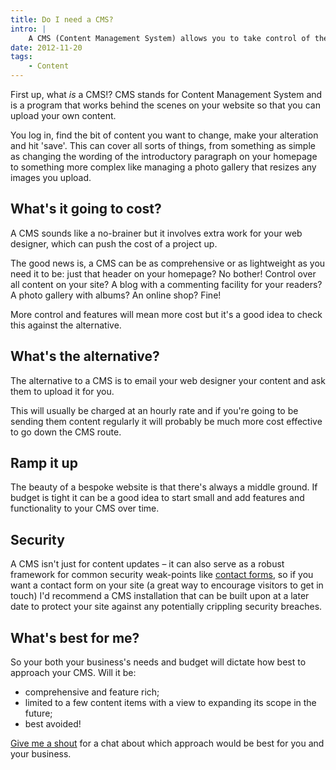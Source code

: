 ```yaml
---
title: Do I need a CMS?
intro: |
    A CMS (Content Management System) allows you to take control of the content on your website. Sounds like a no-brainer, but is it really the best optio
date: 2012-11-20
tags:
    - Content
---
```


First up, what _is_ a CMS!? CMS stands for Content Management System and is a program that works behind the scenes on your website so that you can upload your own content.

You log in, find the bit of content you want to change, make your alteration and hit 'save'. This can cover all sorts of things, from something as simple as changing the wording of the introductory paragraph on your homepage to something more complex like managing a photo gallery that resizes any images you upload.


## What's it going to cost?

A CMS sounds like a no-brainer but it involves extra work for your web designer, which can push the cost of a project up.

The good news is, a CMS can be as comprehensive or as lightweight as you need it to be: just that header on your homepage? No bother! Control over all content on your site? A blog with a commenting facility for your readers? A photo gallery with albums? An online shop? Fine!

More control and features will mean more cost but it's a good idea to check this against the alternative.


## What's the alternative?

The alternative to a CMS is to email your web designer your content and ask them to upload it for you.

This will usually be charged at an hourly rate and if you're going to be sending them content regularly it will probably be much more cost effective to go down the CMS route.


## Ramp it up

The beauty of a bespoke website is that there's always a middle ground. If budget is tight it can be a good idea to start small and add features and functionality to your CMS over time.


## Security

A CMS isn't just for content updates – it can also serve as a robust framework for common security weak-points like [contact forms](/blog/cms-updates), so if you want a contact form on your site (a great way to encourage visitors to get in touch) I'd recommend a CMS installation that can be built upon at a later date to protect your site against any potentially crippling security breaches.


## What's best for me?

So your both your business's needs and budget will dictate how best to approach your CMS. Will it be:

- comprehensive and feature rich;
- limited to a few content items with a view to expanding its scope in the future;
- best avoided!

[Give me a shout](/contact) for a chat about which approach would be best for you and your business.

